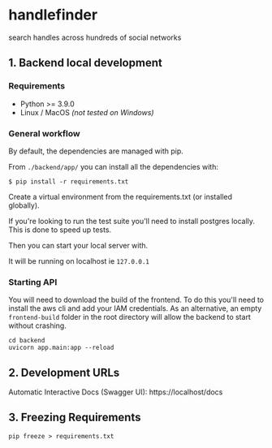 # handlefinder
search handles across hundreds of social networks
## 1. Backend local development

### Requirements

- Python >= 3.9.0
- Linux / MacOS _(not tested on Windows)_

### General workflow

By default, the dependencies are managed with pip.

From `./backend/app/` you can install all the dependencies with:

```console
$ pip install -r requirements.txt
```

Create a virtual environment from the requirements.txt (or installed globally).

If you're looking to run the test suite you'll need to install postgres locally. This is done to speed up tests.

Then you can start your local server with.

It will be running on localhost ie `127.0.0.1`

### Starting API

You will need to download the build of the frontend. To do this you'll need to install the aws cli and add your IAM credentials. As an alternative, an empty `frontend-build` folder in the root directory will allow the backend to start without crashing.

```
cd backend
uvicorn app.main:app --reload
```
## 2. Development URLs

Automatic Interactive Docs (Swagger UI): https://localhost/docs

## 3. Freezing Requirements

`pip freeze > requirements.txt`

